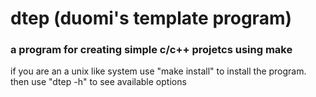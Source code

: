 # dtep (duomi's template program)
### a program for creating simple c/c++ projetcs using make
if you are an a unix like system use "make install" to install the program.
then use "dtep -h" to see available options
